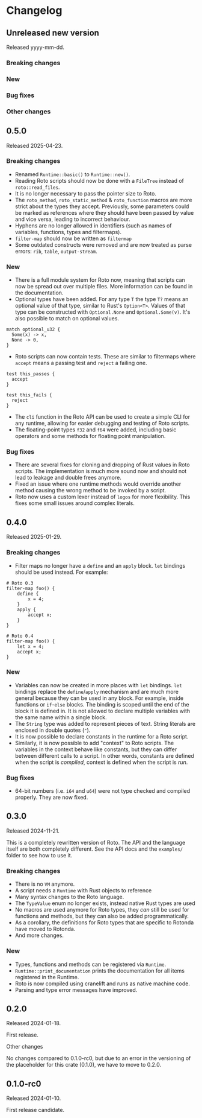 # Changelog

## Unreleased new version

Released yyyy-mm-dd.

### Breaking changes

### New

### Bug fixes

### Other changes

## 0.5.0

Released 2025-04-23.

### Breaking changes

- Renamed `Runtime::basic()` to `Runtime::new()`.
- Reading Roto scripts should now be done with a `FileTree` instead of
  `roto::read_files`.
- It is no longer necessary to pass the pointer size to Roto.
- The `roto_method`, `roto_static_method` & `roto_function` macros are more
  strict about the types they accept. Previously, some parameters could be
  marked as references where they should have been passed by value and vice
  versa, leading to incorrect behaviour.
- Hyphens are no longer allowed in identifiers (such as names of variables,
  functions, types and filtermaps).
- `filter-map` should now be written as `filtermap`
- Some outdated constructs were removed and are now treated as parse errors:
  `rib`, `table`, `output-stream`.

### New

- There is a full module system for Roto now, meaning that scripts can now be
  spread out over multiple files. More information can be found in the
  documentation.
- Optional types have been added. For any type `T` the type `T?` means an
  optional value of that type, similar to Rust's `Option<T>`. Values of that
  type can be constructed with `Optional.None` and `Optional.Some(v)`. It's
  also possible to match on optional values.

```roto
match optional_u32 {
  Some(x) -> x,
  None -> 0,
}
```

- Roto scripts can now contain tests. These are similar to filtermaps
  where `accept` means a passing test and `reject` a failing one.

```roto
test this_passes {
  accept
}

test this_fails {
  reject
}
```

- The `cli` function in the Roto API can be used to create a simple CLI for
  any runtime, allowing for easier debugging and testing of Roto scripts.
- The floating-point types `f32` and `f64` were added, including basic
  operators and some methods for floating point manipulation.

### Bug fixes

- There are several fixes for cloning and dropping of Rust values in Roto
  scripts. The implementation is much more sound now and should not lead to
  leakage and double frees anymore.
- Fixed an issue where one runtime methods would override another method causing
  the wrong method to be invoked by a script.
- Roto now uses a custom lexer instead of `logos` for more flexibility. This
  fixes some small issues around complex literals.

## 0.4.0

Released 2025-01-29.

### Breaking changes

- Filter maps no longer have a `define` and an `apply` block. `let` bindings
  should be used instead. For example:

```roto
# Roto 0.3
filter-map foo() {
    define {
        x = 4;
    }
    apply {
        accept x;
    }
}

# Roto 0.4
filter-map foo() {
    let x = 4;
    accept x;
}
```

### New

- Variables can now be created in more places with `let` bindings. `let`
  bindings replace the `define`/`apply` mechanism and are much more general
  because they can be used in any block. For example, inside functions or
  `if`-`else` blocks. The binding is scoped until the end of the block it is
  defined in. It is not allowed to declare multiple variables with the same
  name within a single block.
- The `String` type was added to represent pieces of text. String literals
  are enclosed in double quotes (`"`).
- It is now possible to declare constants in the runtime for a Roto script.
- Similarly, it is now possible to add "context" to Roto scripts. The variables
  in the context behave like constants, but they can differ between different
  calls to a script. In other words, constants are defined when the script is
  _compiled_, context is defined when the script is _run_.

### Bug fixes

- 64-bit numbers (i.e. `i64` and `u64`) were not type checked and compiled
  properly. They are now fixed.

## 0.3.0

Released 2024-11-21.

This is a completely rewritten version of Roto. The API and the language
itself are both completely different. See the API docs and the `examples/`
folder to see how to use it.

### Breaking changes

- There is no `VM` anymore.
- A script needs a `Runtime` with Rust objects to reference
- Many syntax changes to the Roto language.
- The `TypeValue` enum no longer exists, instead native Rust types are used
- No macros are used anymore for Roto types, they _can_ still be used for
  functions and methods, but they can also be added programmatically.
- As a corollary, the definitions for Roto types that are specific to
  Rotonda have moved to Rotonda.
- And more changes.

### New

- Types, functions and methods can be registered via `Runtime`.
- `Runtime::print_documentation` prints the documentation for all items
  registered in the Runtime.
- Roto is now compiled using cranelift and runs as native machine code.
- Parsing and type error messages have improved.


## 0.2.0

Released 2024-01-18.

First release.

Other changes

No changes compared to 0.1.0-rc0, but due to an error in the versioning of the
placeholder for this crate (0.1.0), we have to move to 0.2.0.

## 0.1.0-rc0

Released 2024-01-10.

First release candidate.
